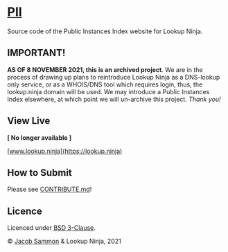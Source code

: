 # [PII](https://lookup.ninja)
Source code of the Public Instances Index website for Lookup Ninja.

## IMPORTANT!
__AS OF 8 NOVEMBER 2021, this is an archived project__. We are in the process of drawing up plans to reintroduce Lookup Ninja as a DNS-lookup only service, or as a WHOIS/DNS tool which requires login, thus, the lookup.ninja domain will be used. We may introduce a Public Instances Index elsewhere, at which point we will un-archive this project. _Thank you!_

## View Live
__[ No longer available ]__

[www.lookup.ninja](https://lookup.ninja)

## How to Submit
Please see [CONTRIBUTE.md](https://github.com/Lookup-Ninja/PII/blob/main/CONTRIBUTE.md)!

## Licence
Licenced under [BSD 3-Clause](https://github.com/Lookup-Ninja/PII/blob/main/LICENSE).

&copy; [Jacob Sammon](mailto:js@eml.pm) & Lookup Ninja, 2021
